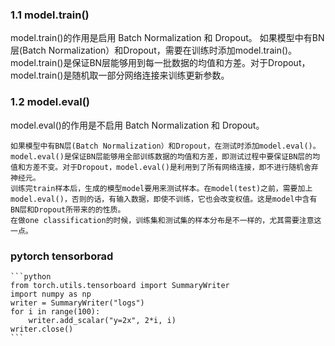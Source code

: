 
### 1.1 model.train()
model.train()的作用是启用 Batch Normalization 和 Dropout。
    如果模型中有BN层(Batch Normalization）和Dropout，需要在训练时添加model.train()。model.train()是保证BN层能够用到每一批数据的均值和方差。对于Dropout，model.train()是随机取一部分网络连接来训练更新参数。

### 1.2 model.eval()
model.eval()的作用是不启用 Batch Normalization 和 Dropout。

    如果模型中有BN层(Batch Normalization）和Dropout，在测试时添加model.eval()。model.eval()是保证BN层能够用全部训练数据的均值和方差，即测试过程中要保证BN层的均值和方差不变。对于Dropout，model.eval()是利用到了所有网络连接，即不进行随机舍弃神经元。
    训练完train样本后，生成的模型model要用来测试样本。在model(test)之前，需要加上model.eval()，否则的话，有输入数据，即使不训练，它也会改变权值。这是model中含有BN层和Dropout所带来的的性质。
    在做one classification的时候，训练集和测试集的样本分布是不一样的，尤其需要注意这一点。

### pytorch tensorborad
    ```python
    from torch.utils.tensorboard import SummaryWriter
    import numpy as np 
    writer = SummaryWriter("logs")
    for i in range(100):
        writer.add_scalar("y=2x", 2*i, i)
    writer.close()
    ```







